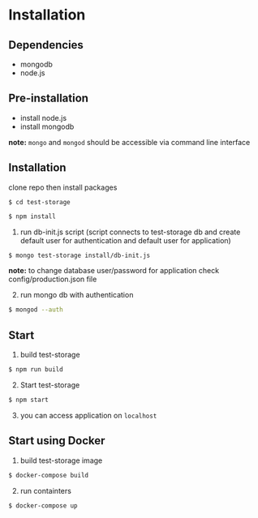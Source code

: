 Installation
======

## Dependencies
- mongodb
- node.js

## Pre-installation

* install node.js
* install mongodb

__note:__ `mongo` and `mongod` should be accessible via command line interface

## Installation

clone repo then install packages

```
$ cd test-storage
```

```bash
$ npm install
```

1. run db-init.js script (script connects to test-storage db and create default user for authentication and default user for application)

```bash
$ mongo test-storage install/db-init.js
```

__note:__ to change database user/password for application check config/production.json file

2. run mongo db with authentication

```bash
$ mongod --auth
```

## Start
1. build test-storage

```bash
$ npm run build
```
2. Start test-storage
```bash
$ npm start
```

3. you can access application on `localhost`

## Start using Docker
1. build test-storage image

```bash
$ docker-compose build
```
2. run containters

```bash
$ docker-compose up
```

